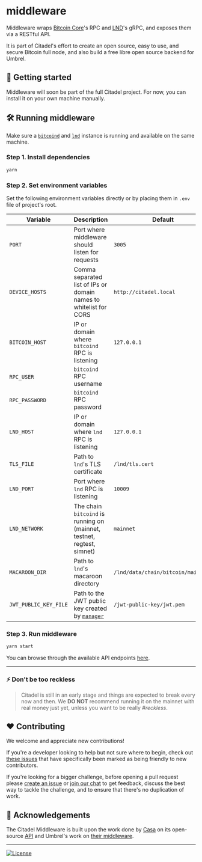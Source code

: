 # middleware

Middleware wraps [Bitcoin Core](https://github.com/bitcoin/bitcoin)'s RPC and [LND](https://github.com/lightningnetwork/lnd)'s gRPC, and exposes them via a RESTful API.

It is part of Citadel's effort to create an open source, easy to use, and secure Bitcoin full node, and also build a free libre open source backend for Umbrel.


## 🚀 Getting started

Middleware will soon be part of the full Citadel project. For now, you can install it on your own machine manually.

## 🛠 Running middleware

Make sure a [`bitcoind`](https://github.com/bitcoin/bitcoin) and [`lnd`](https://github.com/lightningnetwork/lnd) instance is running and available on the same machine.

### Step 1. Install dependencies

```sh
yarn
```

### Step 2. Set environment variables

Set the following environment variables directly or by placing them in `.env` file of project's root.

| Variable              | Description                                                                                           | Default                            |
| --------------------- | ----------------------------------------------------------------------------------------------------- | ---------------------------------- |
| `PORT`                | Port where middleware should listen for requests                                                      | `3005`                             |
| `DEVICE_HOSTS`        | Comma separated list of IPs or domain names to whitelist for CORS                                     | `http://citadel.local`              |
| `BITCOIN_HOST`        | IP or domain where `bitcoind` RPC is listening                                                        | `127.0.0.1`                        |
| `RPC_USER`            | `bitcoind` RPC username                                                                               |                                    |
| `RPC_PASSWORD`        | `bitcoind` RPC password                                                                               |                                    |
| `LND_HOST`            | IP or domain where `lnd` RPC is listening                                                             | `127.0.0.1`                        |
| `TLS_FILE`            | Path to `lnd`'s TLS certificate                                                                       | `/lnd/tls.cert`                    |
| `LND_PORT`            | Port where `lnd` RPC is listening                                                                     | `10009`                            |
| `LND_NETWORK`         | The chain `bitcoind` is running on (mainnet, testnet, regtest, simnet)                                | `mainnet`                          |
| `MACAROON_DIR`        | Path to `lnd`'s macaroon directory                                                                    | `/lnd/data/chain/bitcoin/mainnet/` |
| `JWT_PUBLIC_KEY_FILE` | Path to the JWT public key created by [`manager`](https://github.com/runcitadel/manager) | `/jwt-public-key/jwt.pem`          |

### Step 3. Run middleware

```sh
yarn start
```

You can browse through the available API endpoints [here](https://github.com/runcitadel/middleware/tree/master/routes/v1).

---

### ⚡️ Don't be too reckless

> Citadel is still in an early stage and things are expected to break every now and then. We **DO NOT** recommend running it on the mainnet with real money just yet, unless you want to be really _#reckless_.

## ❤️ Contributing

We welcome and appreciate new contributions!

If you're a developer looking to help but not sure where to begin, check out [these issues](https://github.com/runcitadel/middleware/issues?q=is%3Aissue+is%3Aopen+label%3A%22good+first+issue%22) that have specifically been marked as being friendly to new contributors.

If you're looking for a bigger challenge, before opening a pull request please [create an issue](https://github.com/runcitadel/middleware/issues/new/choose) or [join our chat](https://discord.gg/QerudN9Bwe) to get feedback, discuss the best way to tackle the challenge, and to ensure that there's no duplication of work.

## 🙏 Acknowledgements

The Citadel Middleware is built upon the work done by [Casa](https://github.com/casa) on its open-source [API](https://github.com/Casa/Casa-Node-API) and Umbrel's work on [their middleware](https://github.com/getumbrel/umbrel-middleware).

---

[![License](https://img.shields.io/github/license/runcitadel/middleware?color=%235351FB)](https://github.com/runcitadel/middleware/blob/master/LICENSE)

